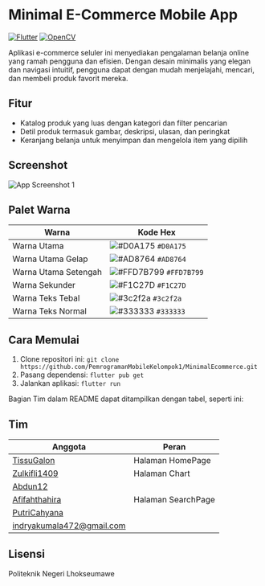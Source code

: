 # Minimal E-Commerce Mobile App

[![Flutter](https://img.shields.io/badge/Flutter-%2302569B.svg?style=for-the-badge&logo=Flutter&logoColor=white)](https://flutter.dev/)
[![OpenCV](https://img.shields.io/badge/opencv-%23white.svg?style=for-the-badge&logo=opencv&logoColor=white)](https://opencv.org/)

Aplikasi e-commerce seluler ini menyediakan pengalaman belanja online yang ramah pengguna dan efisien. Dengan desain minimalis yang elegan dan navigasi intuitif, pengguna dapat dengan mudah menjelajahi, mencari, dan membeli produk favorit mereka.

## Fitur

- Katalog produk yang luas dengan kategori dan filter pencarian
- Detil produk termasuk gambar, deskripsi, ulasan, dan peringkat
- Keranjang belanja untuk menyimpan dan mengelola item yang dipilih

## Screenshot

![App Screenshot 1](https://imagizer.imageshack.com/v2/239x425q70/r/924/o7wHeU.png) 

## Palet Warna
| Warna             | Kode Hex                                                                |
| ----------------- | ------------------------------------------------------------------ |
| Warna Utama | ![#D0A175](https://via.placeholder.com/15/D0A175/D0A175) `#D0A175` |
| Warna Utama Gelap | ![#AD8764](https://via.placeholder.com/15/AD8764/AD8764) `#AD8764` |
| Warna Utama Setengah | ![#FFD7B799](https://via.placeholder.com/15/FFD7B799/FFD7B799) `#FFD7B799` |
| Warna Sekunder | ![#F1C27D](https://via.placeholder.com/15/F1C27D/F1C27D) `#F1C27D` |
| Warna Teks Tebal | ![#3c2f2a](https://via.placeholder.com/15/3c2f2a/3c2f2a) `#3c2f2a` |
| Warna Teks Normal | ![#333333](https://via.placeholder.com/15/333333/333333) `#333333` |

## Cara Memulai

1. Clone repositori ini: `git clone https://github.com/PemrogramanMobileKelompok1/MinimalEcommerce.git`
2. Pasang dependensi: `flutter pub get`
3. Jalankan aplikasi: `flutter run`

Bagian Tim dalam README dapat ditampilkan dengan tabel, seperti ini:

## Tim

| Anggota | Peran | 
|---------|-------|
| [TissuGalon](https://github.com/TissuGalon) | Halaman HomePage |
| [Zulkifli1409](https://github.com/Zulkifli1409) | Halaman Chart |
| [Abdun12](https://github.com/Abdun12) | |  
| [Afifahthahira](https://github.com/Afifahthahira) | Halaman SearchPage|
| [PutriCahyana](https://github.com/PutriCahyana) | |
| [indryakumala472@gmail.com](https://github.com/indryakumala472) | |

## Lisensi

Politeknik Negeri Lhokseumawe